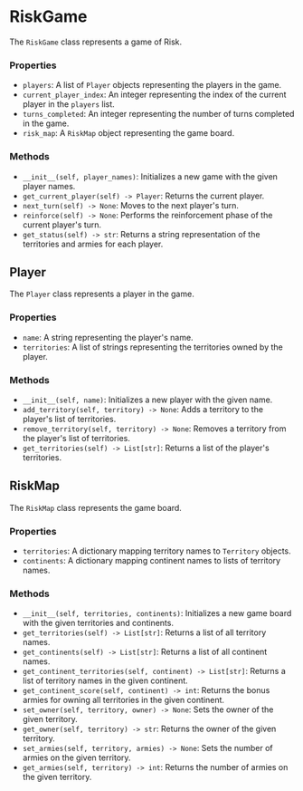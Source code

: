 # RiskGame

The `RiskGame` class represents a game of Risk.

### Properties

- `players`: A list of `Player` objects representing the players in the game.
- `current_player_index`: An integer representing the index of the current player in the `players` list.
- `turns_completed`: An integer representing the number of turns completed in the game.
- `risk_map`: A `RiskMap` object representing the game board.

### Methods

- `__init__(self, player_names)`: Initializes a new game with the given player names.
- `get_current_player(self) -> Player`: Returns the current player.
- `next_turn(self) -> None`: Moves to the next player's turn.
- `reinforce(self) -> None`: Performs the reinforcement phase of the current player's turn.
- `get_status(self) -> str`: Returns a string representation of the territories and armies for each player.

## Player

The `Player` class represents a player in the game.

### Properties

- `name`: A string representing the player's name.
- `territories`: A list of strings representing the territories owned by the player.

### Methods

- `__init__(self, name)`: Initializes a new player with the given name.
- `add_territory(self, territory) -> None`: Adds a territory to the player's list of territories.
- `remove_territory(self, territory) -> None`: Removes a territory from the player's list of territories.
- `get_territories(self) -> List[str]`: Returns a list of the player's territories.

## RiskMap

The `RiskMap` class represents the game board.

### Properties

- `territories`: A dictionary mapping territory names to `Territory` objects.
- `continents`: A dictionary mapping continent names to lists of territory names.

### Methods

- `__init__(self, territories, continents)`: Initializes a new game board with the given territories and continents.
- `get_territories(self) -> List[str]`: Returns a list of all territory names.
- `get_continents(self) -> List[str]`: Returns a list of all continent names.
- `get_continent_territories(self, continent) -> List[str]`: Returns a list of territory names in the given continent.
- `get_continent_score(self, continent) -> int`: Returns the bonus armies for owning all territories in the given continent.
- `set_owner(self, territory, owner) -> None`: Sets the owner of the given territory.
- `get_owner(self, territory) -> str`: Returns the owner of the given territory.
- `set_armies(self, territory, armies) -> None`: Sets the number of armies on the given territory.
- `get_armies(self, territory) -> int`: Returns the number of armies on the given territory.
